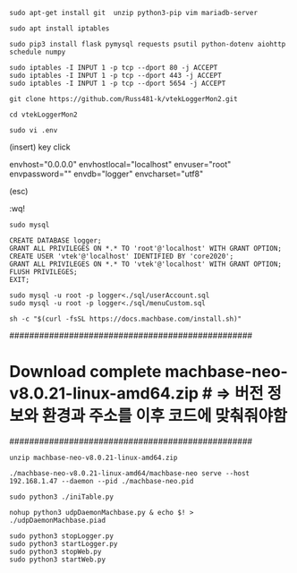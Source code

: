 ```
sudo apt-get install git  unzip python3-pip vim mariadb-server
```

```
sudo apt install iptables
```

```
sudo pip3 install flask pymysql requests psutil python-dotenv aiohttp schedule numpy
```

```
sudo iptables -I INPUT 1 -p tcp --dport 80 -j ACCEPT
sudo iptables -I INPUT 1 -p tcp --dport 443 -j ACCEPT
sudo iptables -I INPUT 1 -p tcp --dport 5654 -j ACCEPT
```

```
git clone https://github.com/Russ481-k/vtekLoggerMon2.git
```

```
cd vtekLoggerMon2
```

```
sudo vi .env
```

(insert) key click

envhost="0.0.0.0"
envhostlocal="localhost"
envuser="root"
envpassword=""
envdb="logger"
envcharset="utf8"

(esc)

:wq!

```
sudo mysql
```

```
CREATE DATABASE logger;
GRANT ALL PRIVILEGES ON *.* TO 'root'@'localhost' WITH GRANT OPTION;
CREATE USER 'vtek'@'localhost' IDENTIFIED BY 'core2020';
GRANT ALL PRIVILEGES ON *.* TO 'vtek'@'localhost' WITH GRANT OPTION;
FLUSH PRIVILEGES;
EXIT;
```

```
sudo mysql -u root -p logger<./sql/userAccount.sql
sudo mysql -u root -p logger<./sql/menuCustom.sql
```

```
sh -c "$(curl -fsSL https://docs.machbase.com/install.sh)"
```
#################################################
# Download complete machbase-neo-v8.0.21-linux-amd64.zip #  => 버전 정보와 환경과 주소를 이후 코드에 맞춰줘야함
#################################################

```
unzip machbase-neo-v8.0.21-linux-amd64.zip
```

```
./machbase-neo-v8.0.21-linux-amd64/machbase-neo serve --host 192.168.1.47 --daemon --pid ./machbase-neo.pid
```

```
sudo python3 ./iniTable.py
```

```
nohup python3 udpDaemonMachbase.py & echo $! > ./udpDaemonMachbase.piad
```

```
sudo python3 stopLogger.py
sudo python3 startLogger.py
sudo python3 stopWeb.py
sudo python3 startWeb.py
```
